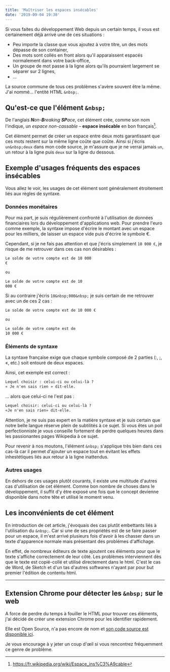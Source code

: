 ```yaml
---
title: 'Maîtriser les espaces insécables'
date: '2019-09-04 19:30'
---
```


Si vous faites du développement Web depuis un certain temps, il vous est certainement déjà arrivé une de ces situations :

- Peu importe la classe que vous ajoutez à votre titre, un des mots dépasse de son container,
- Des mots sont collés en front alors qu'il apparaissent espacés normalement dans votre back-office,
- Un groupe de mot passe à la ligne alors qu'ils pourraient largement se séparer sur 2 lignes,
- ...

La source commune de tous ces problèmes s'avère souvent être la même. J'ai nommé... l'entité HTML `&nbsp;`.

## Qu'est-ce que l'élément `&nbsp;`

De l'anglais _**N**on-**B**reaking **SP**ace_, cet élément crée, comme son nom l'indique, un _espace non-cassable_ – **espace insécable** en bon français[^1].

[^1]: https://fr.wikipedia.org/wiki/Espace_ins%C3%A9cable

Cet élément permet de créer un espace entre deux mots garantissant que ces mots restent sur la même ligne coûte que coûte. Ainsi si j'écris `un&nbsp;deux` dans mon code source, je m'assure que je ne verrai jamais `un`, un retour à la ligne puis `deux` sur la ligne du dessous.

## Exemple d'usages fréquents des espaces insécables

Vous allez le voir, les usages de cet élément sont généralement étroitement liés aux règles de syntaxe.

### Données monétaires

Pour ma part, je suis régulièrement confronté à l'utilisation de données financiaires lors du développement d'applications web. Pour prendre l'euro comme exemple, la syntaxe impose d'écrire le montant avec un espace pour les milliers, de laisser un espace vide puis d'écrire le symbole €.

Cependant, si je ne fais pas attention et que j'écris simplement `10 000 €`, je risque de me retrouver dans ces cas non désirables :

```txt
Le solde de votre compte est de 10 000
€

ou

Le solde de votre compte est de 10
000 €
```

Si au contraire j'écris `10&nbsp;000&nbsp;` je suis certain de me retrouver avec un de ces 2 cas :

```txt
Le solde de votre compte est de 10 000 €

ou

Le solde de votre compte est de
10 000 €
```

### Éléments de syntaxe

La syntaxe française exige que chaque symbole composé de 2 parties (:, ;, «, etc.) soit entouré de deux espaces.

Ainsi, cet exemple est correct :

```txt
Lequel choisir : celui-ci ou celui-là ?
« Je n'en sais rien » dit-elle.
```

... alors que celui-ci ne l'est pas :

```txt
Lequel choisir: celui-ci ou celui-là ?
«Je n'en sais rien» dit-elle.
```

Attention, je ne suis pas expert en la matière syntaxe et je suis certain que notre belle langue réserve plein de subtilités à ce sujet. Si vous êtes un poil perfectionniste je vous conseille fortement de perdre quelques heures dans les passionantes pages Wikipedia à ce sujet.

Pour revenir à nos moutons, l'élément `&nbsp;` s'applique très bien dans ces cas-là car il permet d'ajouter un espace tout en évitant les effets inhestétiques liés aux retour à la ligne inattendus.

### Autres usages

En dehors de ces usages plutôt courants, il existe une multitude d'autres cas d'utilisation de cet élément. Comme bon nombre de choses dans le développement, il suffit d'y être exposé une fois que le concept devienne disponible dans notre tête et utilisé le moment venu.

## Les inconvénients de cet élément

En introduction de cet article, j'évoquais des cas plutôt embettants liés à l'utilisation du `&nbsp;`. Car si une de ses propriétés est de se faire passer pour un espace, il m'est arrivé plusieurs fois d'avoir à les chasser dans un texte d'apparence normale mais présentant des problèmes d'affichage.

En effet, de nombreux éditeurs de texte ajoutent ces éléments pour que le texte s'affiche correctement de leur côté. Les problèmes interviennent dès que le texte est copié-collé et utilisé directement dans le html. C'est le cas de Word, de Sketch et d'un tas d'autres softwares n'ayant par pour but premier l'édition de contentu html.

---

## Extension Chrome pour détecter les `&nbsp;` sur le web

A force de perdre du temps à fouiller le HTML pour trouver ces éléments, j'ai décidé de créer une extension Chrome pour les identifier rapidement.

Elle est Open Source, n'a pas encore de nom et [son code source est disponible ici](https://github.com/jverneaut/nbsp).

Je vous encourage à y jeter un coup d'œil si vous rencontrez fréquemment ce genre de problème.
